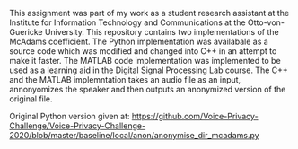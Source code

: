This assignment was part of my work as a student research assistant at the Institute for Information Technology and Communications at the Otto-von-Guericke University. 
This repository contains two implementations of the McAdams coefficient. The Python implementation was availabale as a source code which was modified and changed into C++ in an attempt to make it faster. The MATLAB code implementation was implemented to be used as a learning aid in the Digital Signal Processing Lab course. 
The C++ and the MATLAB implemntation takes an audio file as an input, annonyomizes the speaker and then outputs an anonymized version of the original file.

Original Python version given at: https://github.com/Voice-Privacy-Challenge/Voice-Privacy-Challenge-2020/blob/master/baseline/local/anon/anonymise_dir_mcadams.py
